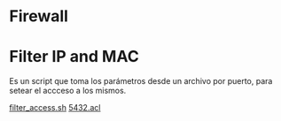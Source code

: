 # Firewall

# Filter IP and MAC

Es un script que toma los parámetros desde un archivo por puerto, para setear el accceso a los mismos.

[filter_access.sh](./filter_access.sh)
[5432.acl](./5432.acl)